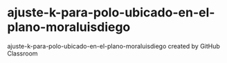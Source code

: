 # ajuste-k-para-polo-ubicado-en-el-plano-moraluisdiego
ajuste-k-para-polo-ubicado-en-el-plano-moraluisdiego created by GitHub Classroom
